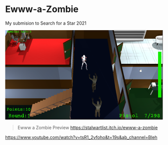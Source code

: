 # Ewww-a-Zombie

My submision to Search for a Star 2021

![](https://github.com/kdclifford/Ewww-a-Zombie/blob/main/GradsInGames-sfas_2021_unity-424d8c29d8c2/Imgs/Round1Image.png)

> Ewww a Zombie Preview
https://stalwartlist.itch.io/ewww-a-zombie

https://www.youtube.com/watch?v=tsR1_2vfoho&t=19s&ab_channel=Bleh
